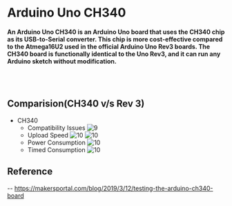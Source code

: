 # Arduino Uno CH340

**<p>An Arduino Uno CH340 is an Arduino Uno board that uses the CH340 chip as its USB-to-Serial converter. This chip is more cost-effective compared to the Atmega16U2 used in the official Arduino Uno Rev3 boards. The CH340 board is functionally identical to the Uno Rev3, and it can run any Arduino sketch without modification. </p>**
<br>
<br>
## Comparision(CH340 v/s Rev 3) ##
- CH340
  - Compatibility Issues
    ![9](https://github.com/Prerak8880/KiCAD_PCBDesigning/assets/96664052/e57c3f7c-fa21-4038-9191-de87e1bb7067)
  - Upload Speed
    ![10](https://github.com/Prerak8880/KiCAD_PCBDesigning/assets/96664052/4af955fe-a291-4f84-a6f8-e2080871a170)
    ![10](https://github.com/Prerak8880/KiCAD_PCBDesigning/assets/96664052/3f23a495-a8fb-4f70-bc2d-1987bb208000)
  - Power Consumption
    ![10](https://github.com/Prerak8880/KiCAD_PCBDesigning/assets/96664052/eeede216-d19e-48e7-94a9-e43b778c8b42)
  - Timed Consumption
    ![10](https://github.com/Prerak8880/KiCAD_PCBDesigning/assets/96664052/e821f810-14f4-4027-ae23-4e0e5d2165af)


## Reference
-- https://makersportal.com/blog/2019/3/12/testing-the-arduino-ch340-board






